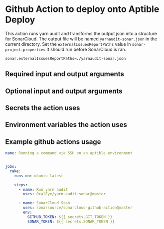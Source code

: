 # Github Action to deploy onto Aptible Deploy

This action runs yarn audit and transforms the output json into a structure for SonarCloud.
The output file will be named `yarnaudit-sonar.json` in the current directory.
Set the `externalIssuesReportPaths` value in `sonar-project.properties`
It should run before SonarCloud is ran.

```bash
sonar.externalIssuesReportPaths=./yarnaudit-sonar.json
```

## Required input and output arguments

## Optional input and output arguments

## Secrets the action uses

## Environment variables the action uses

## Example github actions usage
```yaml
name: Running a command via SSH on an aptible environment


jobs:
  rake:
    runs-on: ubuntu-latest

    steps:
      - name: Run yarn audit
        uses: OralEye/yarn-audit-sonar@master

      - name: SonarCloud Scan
        uses: sonarsource/sonarcloud-github-action@master
        env:
          GITHUB_TOKEN: ${{ secrets.GIT_TOKEN }}
          SONAR_TOKEN: ${{ secrets.SONAR_TOKEN }}
```

